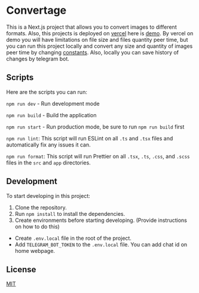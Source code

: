 # Convertage

This is a Next.js project that allows you to convert images to different formats. Also, this projects is deployed
on [vercel](https://vercel.com/) here is [demo](https://convertage.vercel.app/). By vercel on demo you will have
limitations on file size and files quantity peer time, but you can run this project locally and convert any size and quantity
of images peer time by changing [constants](./src/widget/file-upload/constants/file-upload.constants.ts). Also, locally you can save history of changes by telegram bot.

## Scripts

Here are the scripts you can run:

```npm run dev``` - Run development mode

```npm run build``` - Build the application

```npm run start``` - Run production mode, be sure to run `npm run build` first

```npm run lint```: This script will run ESLint on all `.ts` and `.tsx` files and automatically fix any issues it can.

```npm run format```: This script will run Prettier on all `.tsx`, `.ts`, `.css`, and `.scss` files in the `src`
and `app` directories.

## Development

To start developing in this project:

1. Clone the repository.
2. Run `npm install` to install the dependencies.
3. Create environments before starting developing. (Provide instructions on how to do this)
 - Create `.env.local` file in the root of the project.
 - Add `TELEGRAM_BOT_TOKEN` to the `.env.local` file. You can add chat id on home webpage. 

## License

[MIT](https://choosealicense.com/licenses/mit/)
